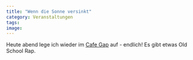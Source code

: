 ```yaml
---
title: "Wenn die Sonne versinkt"
category: Veranstaltungen
tags: 
image: 
---
```


Heute abend lege ich wieder im [Cafe Gap](http://www.speakandspin.de/termine.html) auf - endlich! Es gibt etwas Old School Rap.